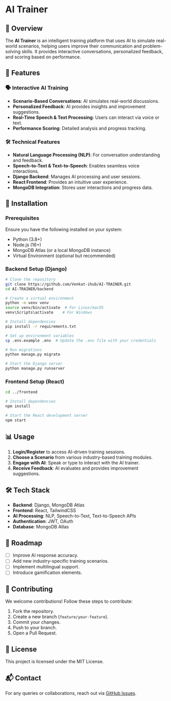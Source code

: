 # AI Trainer

## 📌 Overview
The **AI Trainer** is an intelligent training platform that uses AI to simulate real-world scenarios, helping users improve their communication and problem-solving skills. It provides interactive conversations, personalized feedback, and scoring based on performance.

## 🌟 Features
### 🗣 **Interactive AI Training**
- **Scenario-Based Conversations**: AI simulates real-world discussions.
- **Personalized Feedback**: AI provides insights and improvement suggestions.
- **Real-Time Speech & Text Processing**: Users can interact via voice or text.
- **Performance Scoring**: Detailed analysis and progress tracking.

### 🛠 **Technical Features**
- **Natural Language Processing (NLP)**: For conversation understanding and feedback.
- **Speech-to-Text & Text-to-Speech**: Enables seamless voice interactions.
- **Django Backend**: Manages AI processing and user sessions.
- **React Frontend**: Provides an intuitive user experience.
- **MongoDB Integration**: Stores user interactions and progress data.

## 🚀 Installation
### Prerequisites
Ensure you have the following installed on your system:
- Python (3.8+)
- Node.js (16+)
- MongoDB Atlas (or a local MongoDB instance)
- Virtual Environment (optional but recommended)

### Backend Setup (Django)
```bash
# Clone the repository
git clone https://github.com/Venkat-ihub/AI-TRAINER.git
cd AI-TRAINER/backend

# Create a virtual environment
python -m venv venv
source venv/bin/activate  # For Linux/macOS
venv\Scripts\activate    # For Windows

# Install dependencies
pip install -r requirements.txt

# Set up environment variables
cp .env.example .env  # Update the .env file with your credentials

# Run migrations
python manage.py migrate

# Start the Django server
python manage.py runserver
```

### Frontend Setup (React)
```bash
cd ../frontend

# Install dependencies
npm install

# Start the React development server
npm start
```

## 📊 Usage
1. **Login/Register** to access AI-driven training sessions.
2. **Choose a Scenario** from various industry-based training modules.
3. **Engage with AI**: Speak or type to interact with the AI trainer.
4. **Receive Feedback**: AI evaluates and provides improvement suggestions.

## 🛠 Tech Stack
- **Backend**: Django, MongoDB Atlas
- **Frontend**: React, TailwindCSS
- **AI Processing**: NLP, Speech-to-Text, Text-to-Speech APIs
- **Authentication**: JWT, OAuth
- **Database**: MongoDB Atlas

## 📖 Roadmap
- [ ] Improve AI response accuracy.
- [ ] Add new industry-specific training scenarios.
- [ ] Implement multilingual support.
- [ ] Introduce gamification elements.

## 🤝 Contributing
We welcome contributions! Follow these steps to contribute:
1. Fork the repository.
2. Create a new branch (`feature/your-feature`).
3. Commit your changes.
4. Push to your branch.
5. Open a Pull Request.

## 📜 License
This project is licensed under the MIT License.

## 📬 Contact
For any queries or collaborations, reach out via [GitHub Issues](https://github.com/Venkat-ihub/AI-TRAINER/issues).
